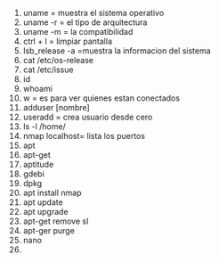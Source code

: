 1. uname = muestra el sistema operativo
2. uname -r = el tipo de arquitectura
3. uname -m = la compatibilidad
4. ctrl + l = limpiar pantalla
5. lsb_release -a =muestra la informacion del sistema
6. cat /etc/os-release
7. cat /etc/issue
8. id 
9. whoami
10. w = es para ver quienes estan conectados
11. adduser [nombre] 
12. useradd = crea usuario desde cero
13. ls -l /home/ 
14. nmap localhost= lista los puertos
15. apt
16. apt-get
17. aptitude
18. gdebi
19. dpkg
20. apt install nmap
21. apt update
22. apt upgrade
23. apt-get remove sl
24. apt-ger purge
25. nano
26. 


